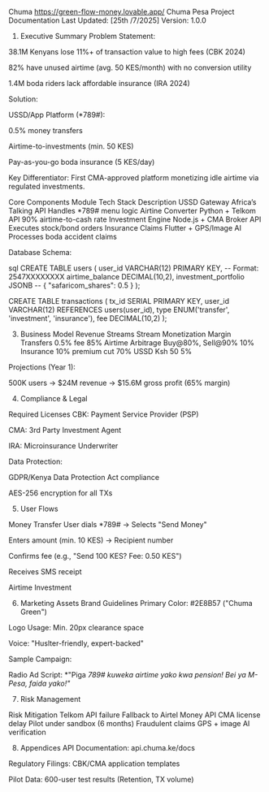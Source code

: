 Chuma
https://green-flow-money.lovable.app/
Chuma Pesa Project Documentation
Last Updated: [25th /7/2025]
Version: 1.0.0

1. Executive Summary
Problem Statement:

38.1M Kenyans lose 11%+ of transaction value to high fees (CBK 2024)

82% have unused airtime (avg. 50 KES/month) with no conversion utility

1.4M boda riders lack affordable insurance (IRA 2024)

Solution:

USSD/App Platform (*789#):

0.5% money transfers

Airtime-to-investments (min. 50 KES)

Pay-as-you-go boda insurance (5 KES/day)

Key Differentiator:
First CMA-approved platform monetizing idle airtime via regulated investments.

Core Components
Module	                  Tech Stack	            Description
USSD Gateway	    Africa’s Talking API	        Handles *789# menu logic
Airtine Converter	Python + Telkom API	            90% airtime-to-cash rate
Investment Engine	Node.js + CMA Broker API	    Executes stock/bond orders
Insurance Claims	Flutter + GPS/Image AI	        Processes boda accident claims

Database Schema:

sql
CREATE TABLE users (
    user_id VARCHAR(12) PRIMARY KEY, -- Format: 2547XXXXXXXX
    airtime_balance DECIMAL(10,2),
    investment_portfolio JSONB -- { "safaricom_shares": 0.5 }
);

CREATE TABLE transactions (
    tx_id SERIAL PRIMARY KEY,
    user_id VARCHAR(12) REFERENCES users(user_id),
    type ENUM('transfer', 'investment', 'insurance'),
    fee DECIMAL(10,2)
);

3. Business Model
Revenue Streams
Stream      	      Monetization	               Margin
Transfers	          0.5% fee             	       85%
Airtime Arbitrage	  Buy@80%, Sell@90%   	       10%
Insurance	          10% premium cut	           70%
USSD                  Ksh 50                       5%

Projections (Year 1):

500K users → $24M revenue → $15.6M gross profit (65% margin)

4. Compliance & Legal

Required Licenses
CBK: Payment Service Provider (PSP)

CMA: 3rd Party Investment Agent

IRA: Microinsurance Underwriter

Data Protection:

GDPR/Kenya Data Protection Act compliance

AES-256 encryption for all TXs

5. User Flows

Money Transfer
User dials *789# → Selects "Send Money"

Enters amount (min. 10 KES) → Recipient number

Confirms fee (e.g., "Send 100 KES? Fee: 0.50 KES")

Receives SMS receipt

Airtime Investment

6. Marketing Assets
Brand Guidelines
Primary Color: #2E8B57 ("Chuma Green")

Logo Usage: Min. 20px clearance space

Voice: "Huslter-friendly, expert-backed"

Sample Campaign:

Radio Ad Script:
*"Piga *789# kuweka airtime yako kwa pension! Bei ya M-Pesa, faida yako!"*

7. Risk Management

Risk	Mitigation
Telkom API failure	Fallback to Airtel Money API
CMA license delay	Pilot under sandbox (6 months)
Fraudulent claims	GPS + image AI verification

8. Appendices
API Documentation: api.chuma.ke/docs

Regulatory Filings: CBK/CMA application templates

Pilot Data: 600-user test results (Retention, TX volume)

